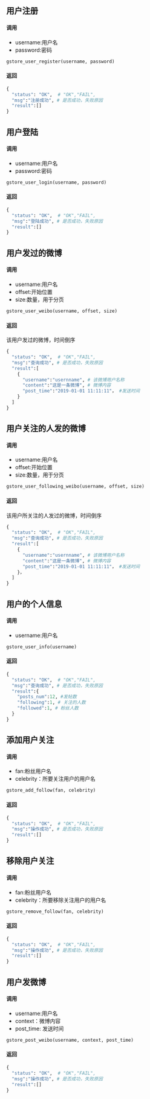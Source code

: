 ## 用户注册
#### 调用
* username:用户名
* password:密码
```
gstore_user_register(username, password)
```
#### 返回
```python
{
  "status": "OK",  # "OK","FAIL",
  "msg":"注册成功", # 是否成功，失败原因
  "result":[]
}
```
## 用户登陆
#### 调用
* username:用户名
* password:密码
```
gstore_user_login(username, password)
```
#### 返回
```python
{
  "status": "OK",  # "OK","FAIL",
  "msg":"登陆成功", # 是否成功，失败原因
  "result":[]
}
```

## 用户发过的微博
#### 调用
* username:用户名
* offset:开始位置
* size:数量，用于分页
```
gstore_user_weibo(username, offset, size)
```
#### 返回
该用户发过的微博，时间倒序
```python
{
  "status": "OK",  # "OK","FAIL",
  "msg":"查询成功", # 是否成功，失败原因
  "result":[
    {
      "username":"usernname", # 该微博用户名称
      "content":"这是一条微博", # 微博内容
      "post_time":"2019-01-01 11:11:11"， #发送时间
    }
  ]
}
```

## 用户关注的人发的微博
#### 调用
* username:用户名
* offset:开始位置
* size:数量，用于分页
```
gstore_user_following_weibo(username, offset, size)
```
#### 返回
该用户所关注的人发过的微博，时间倒序
```python
{
  "status": "OK",  # "OK","FAIL",
  "msg":"查询成功", # 是否成功，失败原因
  "result":[
    {
      "username":"usernname", # 该微博用户名称
      "content":"这是一条微博", # 微博内容
      "post_time":"2019-01-01 11:11:11"， #发送时间
    }，
  ]
}
```

## 用户的个人信息
#### 调用
* username:用户名
```
gstore_user_info(username)
```
#### 返回
```python
{
  "status": "OK",  # "OK","FAIL",
  "msg":"查询成功", # 是否成功，失败原因
  "result":{
    "posts_num":12, #发帖数
    "following":1, # 关注的人数
    "followed":1, # 粉丝人数
  }
}
```

## 添加用户关注
#### 调用
* fan:粉丝用户名
* celebrity：所要关注用户的用户名
```
gstore_add_follow(fan, celebrity)
```
#### 返回
```python
{
  "status": "OK",  # "OK","FAIL",
  "msg":"操作成功", # 是否成功，失败原因
  "result":[]
}
```

## 移除用户关注
#### 调用
* fan:粉丝用户名
* celebrity：所要移除关注用户的用户名
```
gstore_remove_follow(fan, celebrity)
```
#### 返回
```python
{
  "status": "OK",  # "OK","FAIL",
  "msg":"操作成功", # 是否成功，失败原因
  "result":[]
}
```
## 用户发微博
#### 调用
* username:用户名
* context：微博内容
* post_time: 发送时间
```
gstore_post_weibo(username, context, post_time)
```
#### 返回
```python
{
  "status": "OK",  # "OK","FAIL",
  "msg":"操作成功", # 是否成功，失败原因
  "result":[]
}
```
